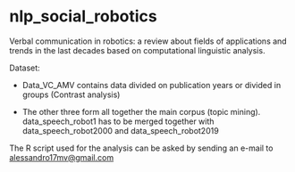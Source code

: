 # nlp_social_robotics
Verbal communication in robotics: a review about fields of applications and trends in the last decades based on computational linguistic analysis.

Dataset:

- Data_VC_AMV contains data divided on publication years or divided in groups (Contrast analysis)

- The other three form all together the main corpus (topic mining). data_speech_robot1 has to be merged together with data_speech_robot2000 and data_speech_robot2019

The R script used for the analysis can be asked by sending an e-mail to alessandro17mv@gmail.com
